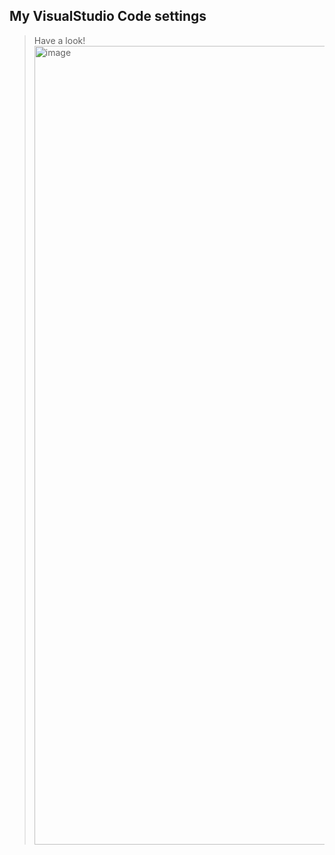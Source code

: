## My VisualStudio Code settings
> Have a look!
> <img width="1278" alt="image" src="https://github.com/user-attachments/assets/cd806dab-5b28-46bb-96fa-b298c3cdbf40" />


